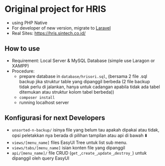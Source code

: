 # Original project for HRIS
- using PHP Native
- For developer of new version, migrate to [Laravel](https://github.com/ikhsanhmr/hris_backend)
- Real Sites: https://hris.sintech.co.id/ 

## How to use
- Requirement: Local Server & MySQL Database (simple use Laragon or XAMPP)
- Procedure:
  - prepare database in `database/hrisori.sql`, (bersama 2 file .sql backup jika struktur table yang dipanggil berbeda (2 file backup tidak perlu di jalankan, hanya untuk cadangan apabila tidak ada tabel ditemukan atau struktur kolom tabel berbeda))
  - `composer install`
  - running localhost server 

## Konfigurasi for next Developers
- `unsorted-n-backup/` isinya file yang belum tau apakah dipakai atau tidak, opsi peletakkan nya berada di pilihan tampilan atau api di bawah ⬇️
- `views/[menu_name]` files EasyUI Tree untuk list sub menu.
- `views/tabs/[menu_name]` isian konten file yang dipanggil
- `api/[menu_name]/` file CRUD (`get_`,`create_`,`update_`,`destroy_`) untuk dipanggil oleh query EasyUI